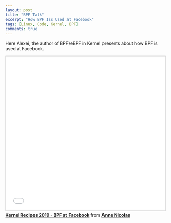 ```yaml
---
layout: post
title: "BPF Talk"
excerpt: "How BPF Iss Used at Facebook"
tags: [Linux, Code, Kernel, BPF]
comments: true
---
```

Here Alexei, the author of BPF/eBPF in Kernel presents about how BPF is used at
Facebook.
<iframe src="//www.slideshare.net/slideshow/embed_code/key/xiqcxcjmDPb3Yn" width="595" height="485" frameborder="0" marginwidth="0" marginheight="0" scrolling="no" style="border:1px solid #CCC; border-width:1px; margin-bottom:5px; max-width: 100%;" allowfullscreen> </iframe> <div style="margin-bottom:5px"> <strong> <a href="//www.slideshare.net/ennael/kernel-recipes-2019-bpf-at-facebook" title="Kernel Recipes 2019 - BPF at Facebook" target="_blank">Kernel Recipes 2019 - BPF at Facebook</a> </strong> from <strong><a href="https://www.slideshare.net/ennael" target="_blank">Anne Nicolas</a></strong> </div>
